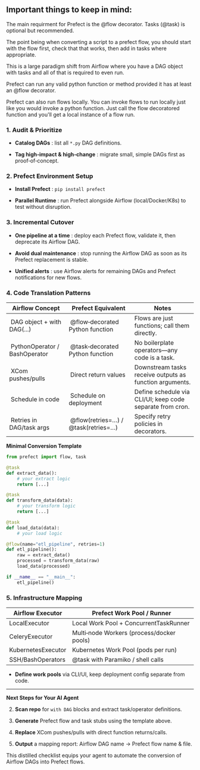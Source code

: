 ## Important things to keep in mind:

The main requirment for Prefect is the @flow decorator. Tasks (@task) is optional but recommended.

The point being when converting a script to a prefect flow, you should start with the flow first, check that that works, then add in tasks where appropriate.

This is a large paradigm shift from Airflow where you have a DAG object with tasks and all of that is required to even run.

Prefect can run any valid python function or method provided it has at least an @flow decorator.

Prefect can also run flows locally. You can invoke flows to run locally just like you would invoke a python function. Just call the flow decoratored function and you'll get a local instance of a flow run.


### 1. Audit & Prioritize 

 
- **Catalog DAGs** : list all `*.py` DAG definitions.
 
- **Tag high‑impact & high‑change** : migrate small, simple DAGs first as proof‑of‑concept.


### 2. Prefect Environment Setup 

 
- **Install Prefect** : `pip install prefect`
 
- **Parallel Runtime** : run Prefect alongside Airflow (local/Docker/K8s) to test without disruption.


### 3. Incremental Cutover 

 
- **One pipeline at a time** : deploy each Prefect flow, validate it, then deprecate its Airflow DAG.
 
- **Avoid dual maintenance** : stop running the Airflow DAG as soon as its Prefect replacement is stable.
 
- **Unified alerts** : use Airflow alerts for remaining DAGs and Prefect notifications for new flows.


### 4. Code Translation Patterns 

| Airflow Concept | Prefect Equivalent | Notes | 
| --- | --- | --- | 
|  DAG object + with DAG(...) |  @flow‑decorated Python function | Flows are just functions; call them directly. | 
|  PythonOperator / BashOperator |  @task‑decorated Python function | No boilerplate operators—any code is a task. | 
|  XCom pushes/pulls |  Direct return values | Downstream tasks receive outputs as function arguments. | 
|  Schedule in code |  Schedule on deployment | Define schedule via CLI/UI; keep code separate from cron. | 
|  Retries in DAG/task args |  @flow(retries=…) / @task(retries=…) | Specify retry policies in decorators. | 

**Minimal Conversion Template** 


```python
from prefect import flow, task

@task
def extract_data():
    # your extract logic
    return [...]

@task
def transform_data(data):
    # your transform logic
    return [...]

@task
def load_data(data):
    # your load logic

@flow(name="etl_pipeline", retries=1)
def etl_pipeline():
    raw = extract_data()
    processed = transform_data(raw)
    load_data(processed)

if __name__ == "__main__":
    etl_pipeline()
```


### 5. Infrastructure Mapping 

| Airflow Executor | Prefect Work Pool / Runner | 
| --- | --- | 
| LocalExecutor | Local Work Pool + ConcurrentTaskRunner | 
| CeleryExecutor | Multi‑node Workers (process/docker pools) | 
| KubernetesExecutor | Kubernetes Work Pool (pods per run) | 
| SSH/BashOperators | @task with Paramiko / shell calls | 

 
- **Define work pools**  via CLI/UI, keep deployment config separate from code.



---


**Next Steps for Your AI Agent** 
 
2. **Scan repo**  for `with DAG` blocks and extract task/operator definitions.
 
4. **Generate**  Prefect flow and task stubs using the template above.
 
6. **Replace**  XCom pushes/pulls with direct function returns/calls.
 
8. **Output**  a mapping report: Airflow DAG name → Prefect flow name & file.


This distilled checklist equips your agent to automate the conversion of Airflow DAGs into Prefect flows.
